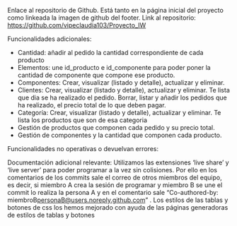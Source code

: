 Enlace al repositorio de Github. 
Está tanto en la página inicial del proyecto como linkeada la imagen de github del footer. 
Link al repositorio:  https://github.com/vipeclaudia103/Proyecto_IW

Funcionalidades adicionales:
- Cantidad: añadir al pedido la cantidad correspondiente de cada producto 
- Elementos: une id_producto e id_componente para poder poner la cantidad de componente que compone ese producto.
- Componentes: Crear, visualizar (listado y detalle), actualizar y eliminar. 
- Clientes: Crear, visualizar (listado y detalle), actualizar y eliminar.
Te lista que dia se ha realizado el pedido. Borrar, listar y añadir los pedidos que ha realizado, el precio total de lo que deben pagar.
- Categoría: Crear, visualizar (listado y detalle), actualizar y eliminar. 
Te lista los productos que son de esa categoria
- Gestión de productos que componen cada pedido y su precio total.
- Gestión de componentes y la cantidad que componen cada producto. 

Funcionalidades no operativas o devuelvan errores:


Documentación adicional relevante:
Utilizamos las extensiones ‘live share’ y ‘live server’ para poder programar a la vez sin colisiones. Por ello en los comentarios de los commits sale el correo de otros miembros del equipo, es decir, si miembro A crea la sesión de programar y  miembro B se une el commit lo realiza la persona A y en el comentario sale “Co-authored-by: miembroB<personaB@users.noreply.github.com>” .
Los estilos de las tablas y botones de css los hemos mejorado con ayuda de las páginas generadoras de estilos de tablas y botones 